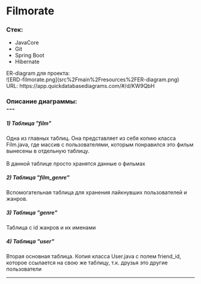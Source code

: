 <h1>Filmorate</h1>
<h3>Стек:</h3>
<ul>
  <li>JavaCore</li>
  <li>Git</li>
  <li>Spring Boot</li>
  <li>Hibernate</li>
</ul>
ER-diagram для проекта:<br/>
![ERD-filmorate.png](src%2Fmain%2Fresources%2FER-diagram.png)<br/>
URL: https://app.quickdatabasediagrams.com/#/d/KW9QbH
<h3>Описание диаграммы:<br/>
---

<h5> 1) Таблица "film" <br/></h5>
Одна из главных таблиц. Она представляет из себя 
копию класса Film.java, где массив с пользователями, 
которым понравился это фильм вынесены в отдельную таблицу.<br/><br/>
В данной таблице просто хранятся данные о фильмах
<br/>
<h5> 2) Таблица "film_genre" <br/></h5>
Вспомогательная таблица для хранения лайкнувших пользователей и жанров.
<br/>
<h5> 3) Таблица "genre" <br/></h5>
Таблица с id жанров и их именами
<br/>
<h5> 4) Таблица "user" <br/></h5>
Вторая основная таблица. Копия класса User.java с полем friend_id, 
которое ссылается на свою же таблицу, т.к. друзья это другие пользователи
<br/>

---
